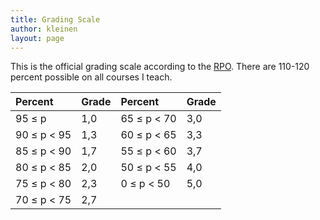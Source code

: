 ```yaml
---
title: Grading Scale
author: kleinen
layout: page
---
```



This is the official grading scale according to the [RPO](https://www.htw-berlin.de/fileadmin/HTW/Zentral/Rechtsstelle/Amtliche_Mitteilungsblaetter/2013/04_13.pdf). There are 110-120 percent possible on all courses I teach.

| Percent           | Grade | Percent           | Grade |
|:------------------|:------|:------------------|:------|
| 95 &le; p         | 1,0   | 65 &le; p &lt; 70 | 3,0   |
| 90 &le; p &lt; 95 | 1,3   | 60 &le; p &lt; 65 | 3,3   |
| 85 &le; p &lt; 90 | 1,7   | 55 &le; p &lt; 60 | 3,7   |
| 80 &le; p &lt; 85 | 2,0   | 50 &le; p &lt; 55 | 4,0   |
| 75 &le; p &lt; 80 | 2,3   | 0  &le; p &lt; 50 | 5,0   |
| 70 &le; p &lt; 75 | 2,7   |                   |       |
